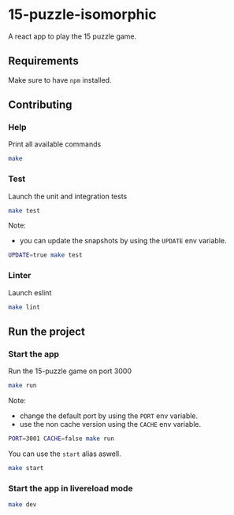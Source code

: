# 15-puzzle-isomorphic

A react app to play the 15 puzzle game.

## Requirements

Make sure to have `npm` installed.

## Contributing

### Help

Print all available commands

``` bash
make
```

### Test

Launch the unit and integration tests

``` bash
make test
```

Note:

- you can update the snapshots by using the `UPDATE` env variable.

``` bash
UPDATE=true make test
```

### Linter

Launch eslint

``` bash
make lint
```

## Run the project

### Start the app

Run the 15-puzzle game on port 3000

``` bash
make run
```

Note:

- change the default port by using the `PORT` env variable.
- use the non cache version using the `CACHE` env variable.

``` bash
PORT=3001 CACHE=false make run
```

You can use the `start` alias aswell.

``` bash
make start
```

### Start the app in livereload mode

``` bash
make dev
```
